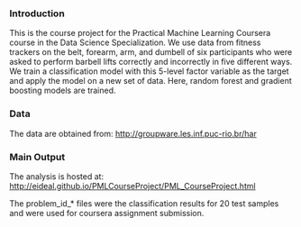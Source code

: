 ### Introduction

This is the course project for the Practical Machine Learning Coursera course in the Data Science Specialization. We use data from fitness trackers on the belt, forearm, arm, and dumbell of six participants who were asked to perform barbell lifts correctly and incorrectly in five different ways. We train a classification model with this 5-level factor variable as the target and apply the model on a new set of data. Here, random forest and gradient boosting models are trained.

### Data 

The data are obtained from: http://groupware.les.inf.puc-rio.br/har

### Main Output
The analysis is hosted at: http://eideal.github.io/PMLCourseProject/PML_CourseProject.html

The problem_id_* files were the classification results for 20 test samples and were used for coursera assignment submission.
